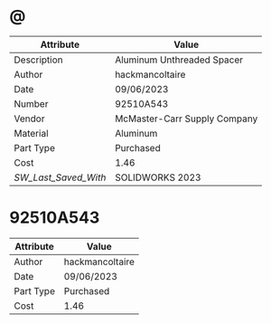 # @
| Attribute | Value |
| ---  | ---     |
| Description | Aluminum Unthreaded Spacer |
| Author | hackmancoltaire |
| Date | 09/06/2023 |
| Number | 92510A543 |
| Vendor | McMaster-Carr Supply Company |
| Material | Aluminum |
| Part Type | Purchased |
| Cost | 1.46 |
| _SW_Last_Saved_With_ | SOLIDWORKS 2023 |
# 92510A543
| Attribute | Value |
| ---  | ---     |
| Author | hackmancoltaire |
| Date | 09/06/2023 |
| Part Type | Purchased |
| Cost | 1.46 |
